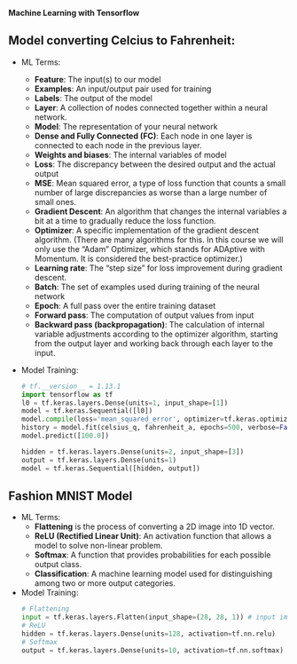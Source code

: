 **Machine Learning with Tensorflow**

## Model converting Celcius to Fahrenheit:
- ML Terms:
  - **Feature**: The input(s) to our model
  - **Examples**: An input/output pair used for training
  - **Labels**: The output of the model
  - **Layer**: A collection of nodes connected together within a neural network.
  - **Model**: The representation of your neural network
  - **Dense and Fully Connected (FC)**: Each node in one layer is connected to each node in the previous layer.
  - **Weights and biases**: The internal variables of model
  - **Loss**: The discrepancy between the desired output and the actual output
  - **MSE**: Mean squared error, a type of loss function that counts a small number of large discrepancies as worse than a large number of small ones.
  - **Gradient Descent**: An algorithm that changes the internal variables a bit at a time to gradually reduce the loss function.
  - **Optimizer**: A specific implementation of the gradient descent algorithm. (There are many algorithms for this. In this course we will only use the “Adam” Optimizer, which stands for ADAptive with Momentum. It is considered the best-practice optimizer.)
  - **Learning rate**: The “step size” for loss improvement during gradient descent.
  - **Batch**: The set of examples used during training of the neural network
  - **Epoch**: A full pass over the entire training dataset
  - **Forward pass**: The computation of output values from input
  - **Backward pass (backpropagation)**: The calculation of internal variable adjustments according to the optimizer algorithm, starting from the output layer and working back through each layer to the input.
- Model Training:
  ```python
  # tf.__version__ = 1.13.1
  import tensorflow as tf
  l0 = tf.keras.layers.Dense(units=1, input_shape=[1]) 
  model = tf.keras.Sequential([l0])
  model.compile(loss='mean_squared_error', optimizer=tf.keras.optimizers.Adam(0.1))
  history = model.fit(celsius_q, fahrenheit_a, epochs=500, verbose=False)
  model.predict([100.0])
  ```
  
  ```python
  hidden = tf.keras.layers.Dense(units=2, input_shape=[3])
  output = tf.keras.layers.Dense(units=1)
  model = tf.keras.Sequential([hidden, output])
  ```

## Fashion MNIST Model
- ML Terms:
  - **Flattening** is the process of converting a 2D image into 1D vector.
  - **ReLU (Rectified Linear Unit)**: An activation function that allows a model to solve non-linear problem.
  - **Softmax**: A function that provides probabilities for each possible output class.
  - **Classification**: A machine learning model used for distinguishing among two or more output categories.
- Model Training:  
  ```python
  # Flattening
  input = tf.keras.layers.Flatten(input_shape=(28, 28, 1)) # input image 28 x 28 = 784 pixels
  # ReLU
  hidden = tf.keras.layers.Dense(units=128, activation=tf.nn.relu)
  # Softmax
  output = tf.keras.layers.Dense(units=10, activation=tf.nn.softmax)
  ```
